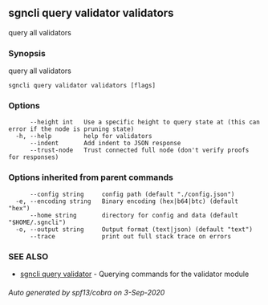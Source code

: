 ## sgncli query validator validators

query all validators

### Synopsis

query all validators

```
sgncli query validator validators [flags]
```

### Options

```
      --height int   Use a specific height to query state at (this can error if the node is pruning state)
  -h, --help         help for validators
      --indent       Add indent to JSON response
      --trust-node   Trust connected full node (don't verify proofs for responses)
```

### Options inherited from parent commands

```
      --config string     config path (default "./config.json")
  -e, --encoding string   Binary encoding (hex|b64|btc) (default "hex")
      --home string       directory for config and data (default "$HOME/.sgncli")
  -o, --output string     Output format (text|json) (default "text")
      --trace             print out full stack trace on errors
```

### SEE ALSO

* [sgncli query validator](sgncli_query_validator.md)	 - Querying commands for the validator module

###### Auto generated by spf13/cobra on 3-Sep-2020
